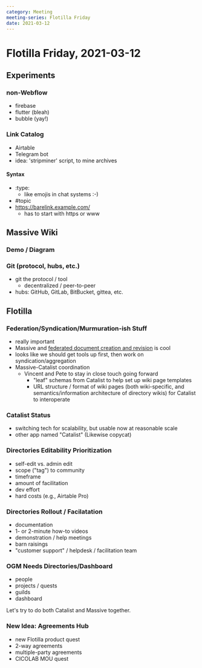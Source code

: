 ```yaml
---
category: Meeting
meeting-series: Flotilla Friday
date: 2021-03-12
---
```

# Flotilla Friday, 2021-03-12

## Experiments

### non-Webflow

* firebase 
* flutter (bleah)
* bubble (yay!)

### Link Catalog

* Airtable
* Telegram bot
* idea: 'stripminer' script, to mine archives

#### Syntax

* :type:
  * like emojis in chat systems :-)
* #topic
* https://barelink.example.com/
  * has to start with https or www

## Massive Wiki

### Demo / Diagram

### Git (protocol, hubs, etc.)

* git the protocol / tool
  * decentralized / peer-to-peer
* hubs: GitHub, GitLab, BitBucket, gittea, etc.

## Flotilla

### Federation/Syndication/Murmuration-ish Stuff

* really important
* Massive and [federated document creation and revision](https://chat.collectivesensecommons.org/agora/pl/ji61en34yfnn9g1ge5mdwj7hyw) is cool
* looks like we should get tools up first, then work on syndication/aggregation
* Massive-Catalist coordination
  * Vincent and Pete to stay in close touch going forward
    * "leaf" schemas from Catalist to help set up wiki page templates
    * URL structure / format of wiki pages (both wiki-specific, and semantics/information architecture of directory wikis) for Catalist to interoperate

### Catalist Status

* switching tech for scalability, but usable now at reasonable scale
* other app named "Catalist" (Likewise copycat)

### Directories Editability Prioritization

* self-edit vs. admin edit
* scope ("tag") to community
* timeframe
* amount of facilitation
* dev effort
* hard costs (e.g., Airtable Pro)

### Directories Rollout / Facilatation

* documentation
* 1- or 2-minute how-to videos
* demonstration / help meetings
* barn raisings
* "customer support" / helpdesk / facilitation team

### OGM Needs Directories/Dashboard

* people
* projects / quests
* guilds
* dashboard

Let's try to do both Catalist and Massive together.

### New Idea: Agreements Hub

* new Flotilla product quest
* 2-way agreements
* multiple-party agreements
* CICOLAB MOU quest